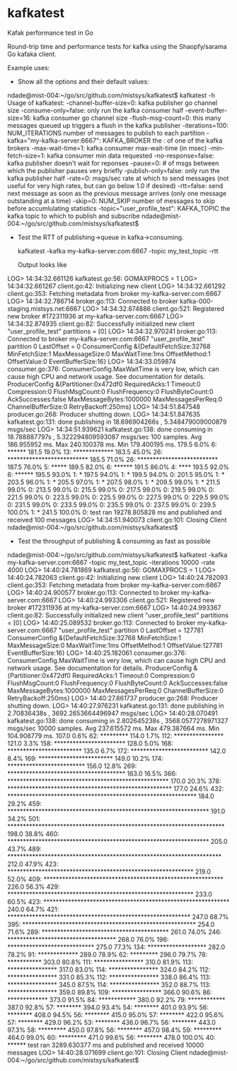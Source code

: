 # kafkatest
Kafak performance test in Go

Round-trip time and performance tests for kafka
using the Shaopfy/sarama Go kafaka client.

Example uses:
  * Show all the options and their default values:

ndade@mist-004:~/go/src/github.com/mistsys/kafkatest$ kafkatest -h
Usage of kafkatest:
  -channel-buffer-size=0: kafka publisher go channel size
  -consume-only=false: only run the kafka consumer half
  -event-buffer-size=16: kafka consumer go channel size
  -flush-msg-count=0: this many messages queued up triggers a flush in the kafka publisher
  -iterations=100: NUM_ITERATIONS number of messages to publish to each partition
  -kafka="my-kafka-server:6667": KAFKA_BROKER the <hostname>:<port number> of one of the kafka brokers
  -max-wait-time=1: kafka consumer max-wait-time (in msec)
  -min-fetch-size=1: kafka consumer min data requested
  -no-response=false: kafka publisher doesn't wait for reponses
  -pause=0: # of msgs between which the publisher pauses very briefly
  -publish-only=false: only run the kafka publisher half
  -rate=0: msgs/sec rate at which to send messages (not useful for very high rates, but can go below 1.0 if desired)
  -rtt=false: send next message as soon as the previous message arrives (only one message outstanding at a time)
  -skip=0: NUM_SKIP number of messages to skip before accumlulating statistics
  -topic="user_profile_test": KAFKA_TOPIC the kafka topic to which to publish and subscribe
ndade@mist-004:~/go/src/github.com/mistsys/kafkatest$ 


  * Test the RTT of publishing->queue in kafka->consuming.

      kafkatest -kafka my-kafka-server.com:6667 -topic my_test_topic -rtt
      
      Output looks like
      
LOG> 14:34:32.661126 kafkatest.go:56: GOMAXPROCS = 1
LOG> 14:34:32.661267 client.go:42: Initializing new client
LOG> 14:34:32.661292 client.go:353: Fetching metadata from broker my-kafka-server.com:6667
LOG> 14:34:32.786714 broker.go:113: Connected to broker kafka-000-staging.mistsys.net:6667
LOG> 14:34:32.874886 client.go:521: Registered new broker #172311936 at my-kafka-server.com:6667
LOG> 14:34:32.874935 client.go:82: Successfully initialized new client
"user_profile_test" partitions = [0]
LOG> 14:34:32.970241 broker.go:113: Connected to broker my-kafka-server.com:6667
"user_profile_test" partition 0 LastOffset = 0
ConsumerConfig &{DefaultFetchSize:32768 MinFetchSize:1 MaxMessageSize:0 MaxWaitTime:1ms OffsetMethod:1 OffsetValue:0 EventBufferSize:16}
LOG> 14:34:33.059874 consumer.go:376: ConsumerConfig.MaxWaitTime is very low, which can cause high CPU and network usage. See documentation for details.
ProducerConfig &{Partitioner:0x472df0 RequiredAcks:1 Timeout:0 Compression:0 FlushMsgCount:0 FlushFrequency:0 FlushByteCount:0 AckSuccesses:false MaxMessageBytes:1000000 MaxMessagesPerReq:0 ChannelBufferSize:0 RetryBackoff:250ms}
LOG> 14:34:51.847548 producer.go:268: Producer shutting down.
LOG> 14:34:51.847635 kafkatest.go:131: done publishing in 18.696904266s , 5.348479009000879 msgs/sec
LOG> 14:34:51.939621 kafkatest.go:138: done consuming in 18.788887797s , 5.322294809593087 msgs/sec
100 samples. Avg 186.955952 ms. Max 240.100378 ms. Min 179.400195 ms.
 179.5   6.0%      6: ******
 181.5  19.0%     13: *************
 183.5  45.0%     26: **************************
 185.5  71.0%     26: **************************
 187.5  76.0%      5: *****
 189.5  82.0%      6: ******
 191.5  86.0%      4: ****
 193.5  92.0%      6: ******
 195.5  93.0%      1: *
 197.5  94.0%      1: *
 199.5  94.0%      0: 
 201.5  95.0%      1: *
 203.5  96.0%      1: *
 205.5  97.0%      1: *
 207.5  98.0%      1: *
 209.5  99.0%      1: *
 211.5  99.0%      0: 
 213.5  99.0%      0: 
 215.5  99.0%      0: 
 217.5  99.0%      0: 
 219.5  99.0%      0: 
 221.5  99.0%      0: 
 223.5  99.0%      0: 
 225.5  99.0%      0: 
 227.5  99.0%      0: 
 229.5  99.0%      0: 
 231.5  99.0%      0: 
 233.5  99.0%      0: 
 235.5  99.0%      0: 
 237.5  99.0%      0: 
 239.5 100.0%      1: *
 241.5 100.0%      0: 
test ran 19278.805828 ms and published and received 100 messages
LOG> 14:34:51.940073 client.go:101: Closing Client
ndade@mist-004:~/go/src/github.com/mistsys/kafkatest$ 

  * Test the throughput of publishing & consuming as fast as possible
  
ndade@mist-004:~/go/src/github.com/mistsys/kafkatest$ kafkatest -kafka my-kafka-server.com:6667 -topic my_test_topic -iterations 10000 -rate 4000
LOG> 14:40:24.781869 kafkatest.go:56: GOMAXPROCS = 1
LOG> 14:40:24.782063 client.go:42: Initializing new client
LOG> 14:40:24.782093 client.go:353: Fetching metadata from broker my-kafka-server.com:6667
LOG> 14:40:24.900577 broker.go:113: Connected to broker my-kafka-server.com:6667
LOG> 14:40:24.993306 client.go:521: Registered new broker #172311936 at my-kafka-server.com:6667
LOG> 14:40:24.993367 client.go:82: Successfully initialized new client
"user_profile_test" partitions = [0]
LOG> 14:40:25.089532 broker.go:113: Connected to broker my-kafka-server.com:6667
"user_profile_test" partition 0 LastOffset = 127781
ConsumerConfig &{DefaultFetchSize:32768 MinFetchSize:1 MaxMessageSize:0 MaxWaitTime:1ms OffsetMethod:1 OffsetValue:127781 EventBufferSize:16}
LOG> 14:40:25.182061 consumer.go:376: ConsumerConfig.MaxWaitTime is very low, which can cause high CPU and network usage. See documentation for details.
ProducerConfig &{Partitioner:0x472df0 RequiredAcks:1 Timeout:0 Compression:0 FlushMsgCount:0 FlushFrequency:0 FlushByteCount:0 AckSuccesses:false MaxMessageBytes:1000000 MaxMessagesPerReq:0 ChannelBufferSize:0 RetryBackoff:250ms}
LOG> 14:40:27.861737 producer.go:268: Producer shutting down.
LOG> 14:40:27.976231 kafkatest.go:131: done publishing in 2.70836438s , 3692.2653664496947 msgs/sec
LOG> 14:40:28.070491 kafkatest.go:138: done consuming in 2.802645238s , 3568.0577278971327 msgs/sec
10000 samples. Avg 237.615572 ms. Max 479.387664 ms. Min 104.908779 ms.
 107.0   0.6%     62: *********
 114.0   1.7%    112: ****************
 121.0   3.3%    158: ***********************
 128.0   5.0%    168: ************************
 135.0   6.7%    172: *************************
 142.0   8.4%    169: ************************
 149.0  10.2%    174: *************************
 156.0  12.8%    269: **************************************
 163.0  16.5%    366: ****************************************************
 170.0  20.3%    378: *****************************************************
 177.0  24.6%    432: *************************************************************
 184.0  29.2%    459: *****************************************************************
 191.0  34.2%    501: **********************************************************************
 198.0  38.8%    460: *****************************************************************
 205.0  43.7%    489: *********************************************************************
 212.0  47.9%    423: ************************************************************
 219.0  52.0%    409: **********************************************************
 226.0  56.3%    429: ************************************************************
 233.0  60.5%    423: ************************************************************
 240.0  64.7%    421: ***********************************************************
 247.0  68.7%    395: ********************************************************
 254.0  71.6%    289: *****************************************
 261.0  74.0%    246: ***********************************
 268.0  76.0%    196: ****************************
 275.0  77.3%    134: *******************
 282.0  78.2%     91: *************
 289.0  78.9%     62: *********
 296.0  79.7%     78: ***********
 303.0  80.8%    111: ****************
 310.0  81.9%    113: ****************
 317.0  83.0%    114: ****************
 324.0  84.2%    112: ****************
 331.0  85.3%    112: ****************
 338.0  86.4%    113: ****************
 345.0  87.5%    114: ****************
 352.0  88.7%    113: ****************
 359.0  89.8%    109: ****************
 366.0  90.6%     86: *************
 373.0  91.5%     84: ************
 380.0  92.2%     79: ************
 387.0  92.8%     57: ********
 394.0  93.4%     54: ********
 401.0  93.9%     56: ********
 408.0  94.5%     56: ********
 415.0  95.0%     57: ********
 422.0  95.6%     57: ********
 429.0  96.2%     53: ********
 436.0  96.7%     56: ********
 443.0  97.3%     58: *********
 450.0  97.8%     56: ********
 457.0  98.4%     59: *********
 464.0  99.0%     60: *********
 471.0  99.6%     56: ********
 478.0 100.0%     40: ******
test ran 3289.630377 ms and published and received 10000 messages
LOG> 14:40:28.071699 client.go:101: Closing Client
ndade@mist-004:~/go/src/github.com/mistsys/kafkatest$ 
  
  
